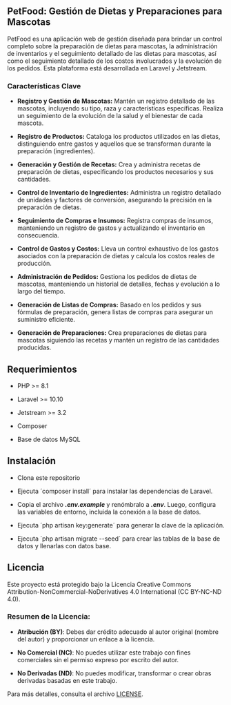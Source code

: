 ## PetFood: Gestión de Dietas y Preparaciones para Mascotas

PetFood es una aplicación web de gestión diseñada para brindar un control completo sobre la preparación de dietas para mascotas, la administración de inventarios y el seguimiento detallado de las dietas para mascotas, así como el seguimiento detallado de los costos involucrados y la evolución de los pedidos. Esta plataforma está desarrollada en Laravel y Jetstream.

### Características Clave

- **Registro y Gestión de Mascotas:** Mantén un registro detallado de las mascotas, incluyendo su tipo, raza y características específicas. Realiza un seguimiento de la evolución de la salud y el bienestar de cada mascota.

- **Registro de Productos:** Cataloga los productos utilizados en las dietas, distinguiendo entre gastos y aquellos que se transforman durante la preparación (ingredientes).

- **Generación y Gestión de Recetas:** Crea y administra recetas de preparación de dietas, especificando los productos necesarios y sus cantidades.

- **Control de Inventario de Ingredientes:** Administra un registro detallado de unidades y factores de conversión, asegurando la precisión en la preparación de dietas.

- **Seguimiento de Compras e Insumos:** Registra compras de insumos, manteniendo un registro de gastos y actualizando el inventario en consecuencia.

- **Control de Gastos y Costos:** Lleva un control exhaustivo de los gastos asociados con la preparación de dietas y calcula los costos reales de producción.

- **Administración de Pedidos:** Gestiona los pedidos de dietas de mascotas, manteniendo un historial de detalles, fechas y evolución a lo largo del tiempo.

- **Generación de Listas de Compras:** Basado en los pedidos y sus fórmulas de preparación, genera listas de compras para asegurar un suministro eficiente.

- **Generación de Preparaciones:** Crea preparaciones de dietas para mascotas siguiendo las recetas y mantén un registro de las cantidades producidas.

## Requerimientos

- PHP >= 8.1

- Laravel >= 10.10

- Jetstream >= 3.2

- Composer

- Base de datos MySQL

## Instalación

- Clona este repositorio

- Ejecuta ´composer install´ para instalar las dependencias de Laravel.

- Copia el archivo ***.env.example*** y renómbralo a ***.env***. Luego, configura las variables de entorno, incluida la conexión a la base de datos.

- Ejecuta ´php artisan key:generate´ para generar la clave de la aplicación.

- Ejecuta ´php artisan migrate --seed´ para crear las tablas de la base de datos y llenarlas con datos base.

## Licencia

Este proyecto está protegido bajo la Licencia Creative Commons Attribution-NonCommercial-NoDerivatives 4.0 International (CC BY-NC-ND 4.0).

### Resumen de la Licencia:

- **Atribución (BY)**: Debes dar crédito adecuado al autor original (nombre del autor) y proporcionar un enlace a la licencia.

- **No Comercial (NC)**: No puedes utilizar este trabajo con fines comerciales sin el permiso expreso por escrito del autor.

- **No Derivadas (ND)**: No puedes modificar, transformar o crear obras derivadas basadas en este trabajo.

Para más detalles, consulta el archivo [LICENSE](https://creativecommons.org/licenses/by-nc-nd/4.0/legalcode).

